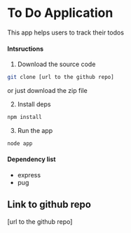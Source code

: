 # To Do Application

This app helps users to track their todos

#### Intsructions
1. Download the source code
```bash 
git clone [url to the github repo]
```
or just download the zip file

2. Install deps

```bash
npm install 
```

3. Run the app
```bash
node app
```

#### Dependency list 
- express
- pug


## Link to github repo
[url to the github repo]